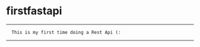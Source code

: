 # firstfastapi
******                                          ******
      This is my first time doing a Rest Api (:
******                                          ******
